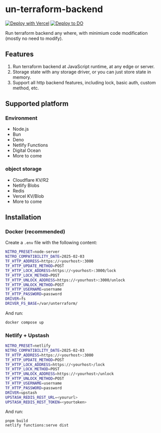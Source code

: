 # un-terraform-backend

[![Deploy with Vercel](https://vercel.com/button)](https://vercel.com/new/clone?repository-url=https%3A%2F%2Fgithub.com%2FAkaraChen%2Fun-terraform-backend&env=UPSTASH_REDIS_REST_URL,UPSTASH_REDIS_REST_TOKEN&project-name=unterraform&repository-name=unterraform) [![Deploy to DO](https://www.deploytodo.com/do-btn-blue.svg)](https://cloud.digitalocean.com/apps/new?repo=https://github.com/akarachen/un-terraform-backend/tree/main)

Run terraform backend any where, with minimium code modification (mostly no need to modify).

## Features

1. Run terraform backend at JavaScript runtime, at any edge or server.
2. Storage state with any storage driver, or you can just store state in memory.
3. Support all http backend features, including lock, basic auth, custom method, etc.

## Supported platform

### Environment

- Node.js
- Bun
- Deno
- Netlify Functions
- Digital Ocean
- More to come

### object storage

- Cloudflare KV/R2
- Netlify Blobs
- Redis
- Vercel KV/Blob
- More to come

## Installation

### Docker (recommended)

Create a `.env` file with the following content:

```bash
NITRO_PRESET=node-server
NITRO_COMPATIBILITY_DATE=2025-02-03
TF_HTTP_ADDRESS=https://<yourhost>:3000
TF_HTTP_UPDATE_METHOD=POST
TF_HTTP_LOCK_ADDRESS=https://<yourhost>:3000/lock
TF_HTTP_LOCK_METHOD=POST
TF_HTTP_UNLOCK_ADDRESS=https://<yourhost>:3000/unlock
TF_HTTP_UNLOCK_METHOD=POST
TF_HTTP_USERNAME=username
TF_HTTP_PASSWORD=password
DRIVER=fs
DRIVER_FS_BASE=/var/unterraform/
```

And run:

```bash
docker compose up
```

### Netlify + Upstash

```bash
NITRO_PRESET=netlify
NITRO_COMPATIBILITY_DATE=2025-02-03
TF_HTTP_ADDRESS=https://<yourhost>:3000
TF_HTTP_UPDATE_METHOD=POST
TF_HTTP_LOCK_ADDRESS=https://<yourhost>/lock
TF_HTTP_LOCK_METHOD=POST
TF_HTTP_UNLOCK_ADDRESS=https://<yourhost>/unlock
TF_HTTP_UNLOCK_METHOD=POST
TF_HTTP_USERNAME=username
TF_HTTP_PASSWORD=password
DRIVER=upstash
UPSTASH_REDIS_REST_URL=<yoururl>
UPSTASH_REDIS_REST_TOKEN=<yourtoken>
```

And run:

```shell
pnpm build
netlify functions:serve dist
```
